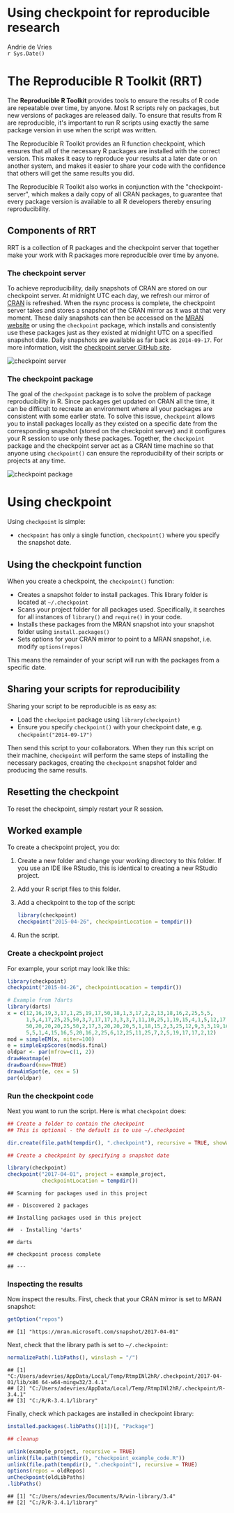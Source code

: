 # Using checkpoint for reproducible research
Andrie de Vries  
`r Sys.Date()`  

# The Reproducible R Toolkit (RRT)

The **Reproducible R Toolkit** provides tools to ensure the results of R code are repeatable over time, by anyone. Most R scripts rely on packages, but new versions of packages are released daily. To ensure that results from R are reproducible, it's important to run R scripts using exactly the same package version in use when the script was written.

The Reproducible R Toolkit provides an R function checkpoint, which ensures that all of the necessary R packages are installed with the correct version. This makes it easy to reproduce your results at a later date or on another system, and makes it easier to share your code with the confidence that others will get the same results you did.

The Reproducible R Toolkit also works in conjunction with the "checkpoint-server", which makes a daily copy of all CRAN packages, to guarantee that every package version is available to all R developers thereby ensuring reproducibility.

## Components of RRT

RRT is a collection of R packages and the checkpoint server that together make your work with R packages more reproducible over time by anyone.

### The checkpoint server

To achieve reproducibility, daily snapshots of CRAN are stored on our checkpoint server. At midnight UTC each day, we refresh our mirror of [CRAN](https://cran.r-project.org/) is refreshed. When the rsync process is complete, the checkpoint server takes and stores a snapshot of the CRAN mirror as it was at that very moment. These daily snapshots can then be accessed on the [MRAN website](https://mran.microsoft.com/snapshot) or using the `checkpoint` package, which installs and consistently use these packages just as they existed at midnight UTC on a specified snapshot date. Daily snapshots are available as far back as `2014-09-17`. For more information, visit the [checkpoint server GitHub site](https://github.com/RevolutionAnalytics/checkpoint-server).

![checkpoint server](checkpoint-server.png)

### The checkpoint package

The goal of the `checkpoint` package is to solve the problem of package reproducibility in R. Since packages get updated on CRAN all the time, it can be difficult to recreate an environment where all your packages are consistent with some earlier state. To solve this issue, `checkpoint` allows you to install packages locally as they existed on a specific date from the corresponding snapshot (stored on the checkpoint server) and it configures your R session to use only these packages. Together, the `checkpoint` package and the checkpoint server act as a CRAN time machine so that anyone using `checkpoint()` can ensure the reproducibility of their scripts or projects at any time.

![checkpoint package](checkpoint-pkg.png)



# Using checkpoint

Using `checkpoint` is simple:

- `checkpoint` has only a single function, `checkpoint()` where you specify the snapshot date.

## Using the checkpoint function

When you create a checkpoint, the `checkpoint()` function:

- Creates a snapshot folder to install packages. This library folder is located at `~/.checkpoint`
- Scans your project folder for all packages used. Specifically, it searches for all instances of `library()` and `require()` in your code.
- Installs these packages from the MRAN snapshot into your snapshot folder using `install.packages()`
- Sets options for your CRAN mirror to point to a MRAN snapshot, i.e. modify `options(repos)`

This means the remainder of your script will run with the packages from a specific date.


## Sharing your scripts for reproducibility

Sharing your script to be reproducible is as easy as:

- Load the `checkpoint` package using `library(checkpoint)`
- Ensure you specify `checkpoint()` with your checkpoint date, e.g. `checkpoint("2014-09-17")`

Then send this script to your collaborators.  When they run this script on their machine, `checkpoint` will perform the same steps of installing the necessary packages, creating the `checkpoint` snapshot folder and producing the same results.


## Resetting the checkpoint

To reset the checkpoint, simply restart your R session.



## Worked example

To create a checkpoint project, you do:

1. Create a new folder and change your working directory to this folder.  If you use an IDE like RStudio, this is identical to creating a new RStudio project.
2. Add your R script files to this folder.
3. Add a checkpoint to the top of the script:

    ```r
    library(checkpoint)
    checkpoint("2015-04-26", checkpointLocation = tempdir())
    ```

4. Run the script.

### Create a checkpoint project

For example, your script may look like this:

```r
library(checkpoint)
checkpoint("2015-04-26", checkpointLocation = tempdir())

# Example from ?darts
library(darts)
x = c(12,16,19,3,17,1,25,19,17,50,18,1,3,17,2,2,13,18,16,2,25,5,5,
      1,5,4,17,25,25,50,3,7,17,17,3,3,3,7,11,10,25,1,19,15,4,1,5,12,17,16,
      50,20,20,20,25,50,2,17,3,20,20,20,5,1,18,15,2,3,25,12,9,3,3,19,16,20,
      5,5,1,4,15,16,5,20,16,2,25,6,12,25,11,25,7,2,5,19,17,17,2,12)
mod = simpleEM(x, niter=100)
e = simpleExpScores(mod$s.final)
oldpar <- par(mfrow=c(1, 2))
drawHeatmap(e)
drawBoard(new=TRUE)
drawAimSpot(e, cex = 5)
par(oldpar)
```


### Run the checkpoint code

Next you want to run the script.  Here is what `checkpoint` does:





```r
## Create a folder to contain the checkpoint
## This is optional - the default is to use ~/.checkpoint

dir.create(file.path(tempdir(), ".checkpoint"), recursive = TRUE, showWarnings = FALSE)

## Create a checkpoint by specifying a snapshot date

library(checkpoint)
checkpoint("2017-04-01", project = example_project, 
           checkpointLocation = tempdir())
```

```
## Scanning for packages used in this project
```

```
## - Discovered 2 packages
```

```
## Installing packages used in this project
```

```
##  - Installing 'darts'
```

```
## darts
```

```
## checkpoint process complete
```

```
## ---
```

### Inspecting the results

Now inspect the results. First, check that your CRAN mirror is set to MRAN snapshot:



```r
getOption("repos")
```

```
## [1] "https://mran.microsoft.com/snapshot/2017-04-01"
```


Next, check that the library path is set to `~/.checkpoint`:


```r
normalizePath(.libPaths(), winslash = "/")
```

```
## [1] "C:/Users/adevries/AppData/Local/Temp/RtmpINl2hR/.checkpoint/2017-04-01/lib/x86_64-w64-mingw32/3.4.1"
## [2] "C:/Users/adevries/AppData/Local/Temp/RtmpINl2hR/.checkpoint/R-3.4.1"                                
## [3] "C:/R/R-3.4.1/library"
```

Finally, check which packages are installed in checkpoint library:


```r
installed.packages(.libPaths()[1])[, "Package"]
```



```r
## cleanup

unlink(example_project, recursive = TRUE)
unlink(file.path(tempdir(), "checkpoint_example_code.R"))
unlink(file.path(tempdir(), ".checkpoint"), recursive = TRUE)
options(repos = oldRepos)
unCheckpoint(oldLibPaths)
.libPaths()
```

```
## [1] "C:/Users/adevries/Documents/R/win-library/3.4"
## [2] "C:/R/R-3.4.1/library"
```
